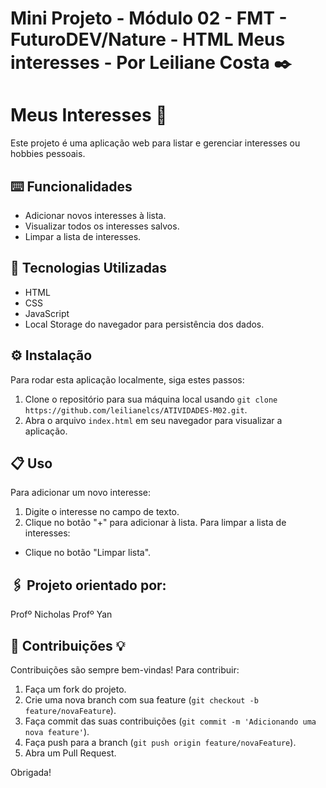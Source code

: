 # Mini Projeto - Módulo 02 - FMT - FuturoDEV/Nature - HTML Meus interesses - Por Leiliane Costa ✒️

# Meus Interesses 💙
Este projeto é uma aplicação web para listar e gerenciar interesses ou hobbies pessoais.

## ⌨️ Funcionalidades
- Adicionar novos interesses à lista.
- Visualizar todos os interesses salvos.
- Limpar a lista de interesses.

## 🚀 Tecnologias Utilizadas
- HTML
- CSS
- JavaScript
- Local Storage do navegador para persistência dos dados.

## ⚙️ Instalação
Para rodar esta aplicação localmente, siga estes passos:

1. Clone o repositório para sua máquina local usando `git clone https://github.com/leilianelcs/ATIVIDADES-M02.git`.
2. Abra o arquivo `index.html` em seu navegador para visualizar a aplicação.

## 📋 Uso
Para adicionar um novo interesse:
1. Digite o interesse no campo de texto.
2. Clique no botão "+" para adicionar à lista.
Para limpar a lista de interesses:
- Clique no botão "Limpar lista".

## 🖇️ Projeto orientado por:
Profº Nicholas
Profº Yan


## 👊 Contribuições 💡 
Contribuições são sempre bem-vindas! Para contribuir:
1. Faça um fork do projeto.
2. Crie uma nova branch com sua feature (`git checkout -b feature/novaFeature`).
3. Faça commit das suas contribuições (`git commit -m 'Adicionando uma nova feature'`).
4. Faça push para a branch (`git push origin feature/novaFeature`).
5. Abra um Pull Request.

Obrigada!

